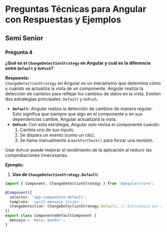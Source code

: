 # Preguntas Técnicas para Angular con Respuestas y Ejemplos

## Semi Senior

### Pregunta 4  
**¿Qué es el `ChangeDetectionStrategy` en Angular y cuál es la diferencia entre `Default` y `OnPush`?**

**Respuesta:**  
`ChangeDetectionStrategy` en Angular es un mecanismo que determina cómo y cuándo se actualiza la vista de un componente. Angular realiza la detección de cambios para reflejar los cambios de datos en la vista. Existen dos estrategias principales: `Default` y `OnPush`.

- **`Default`:** Angular realiza la detección de cambios de manera regular. Esto significa que siempre que algo en el componente o en sus dependencias cambie, Angular actualizará la vista.
- **`OnPush`:** Con esta estrategia, Angular solo revisa el componente cuando:
  1. Cambia uno de sus inputs.
  2. Se dispara un evento (como un clic).
  3. Se llama manualmente a `markForCheck()` para forzar una revisión.

Usar `OnPush` puede mejorar el rendimiento de la aplicación al reducir las comprobaciones innecesarias.

**Ejemplo:**  

1. **Uso de `ChangeDetectionStrategy.Default`:**
```typescript
import { Component, ChangeDetectionStrategy } from '@angular/core';

@Component({
  selector: 'app-componente-default',
  template: `<p>{{ mensaje }}</p>`,
  changeDetection: ChangeDetectionStrategy.Default, // Estrategia por defecto
})
export class ComponenteDefaultComponent {
  mensaje = 'Hola, mundo!';
}

